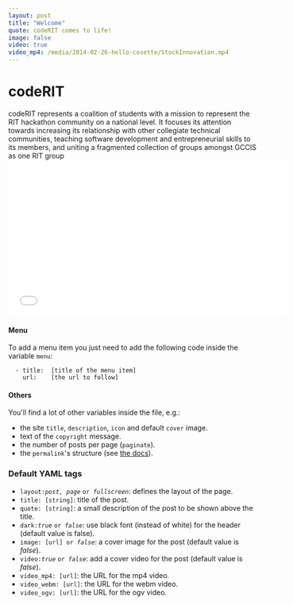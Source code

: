 ```yaml
---
layout: post
title: "Welcome"
quote: codeRIT comes to life!
image: false
video: true
video_mp4: /media/2014-02-26-hello-cosette/StockInnovation.mp4
---
```




# codeRIT

<div class="message">
codeRIT represents a coalition of students with a mission to represent the RIT hackathon community on a national level. It focuses its attention towards increasing its relationship with other collegiate technical communities, teaching software development and entrepreneurial skills to its members, and uniting a fragmented collection of groups amongst GCCIS as one RIT group
</div>

<iframe width="560" height="315" src="//www.youtube.com/embed/HlGcXcdwJqk" frameborder="0" allowfullscreen></iframe>

#### Menu

To add a menu item you just need to add the following code inside the variable `menu`:

```
  - title:	[title of the menu item]
    url:	[the url to follow]
```

#### Others

You'll find a lot of other variables inside the file, e.g.:

- the site `title`, `description`, `icon` and default `cover` image.
- text of the `copyright` message.
- the number of posts per page (`paginate`).
- the `permalink`'s structure (see [the docs](http://jekyllrb.com/docs/pagination/)).


### Default YAML tags

- `layout:`<i>`post, page`</i> `or `<i>`fullscreen`</i>: defines the layout of the page.
- `title: [string]`: title of the post.
- `quote: [string]`: a small description of the post to be shown above the title.
- `dark:`<i>`true`</i> `or `<i>`false`</i>: use black font (instead of white) for the header (default value is false).
- `image: [url] or `<i>`false`</i>: a cover image for the post (default value is _false_).
- `video:`<i>`true`</i> `or `<i>`false`</i>: add a cover video for the post (default value is _false_).
- `video_mp4: [url]`: the URL for the mp4 video.
- `video_webm: [url]`: the URL for the webm video.
- `video_ogv: [url]`: the URL for the ogv video.

